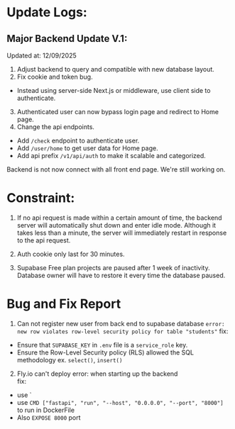 # Update Logs:
## Major Backend Update V.1: 
Updated at: 12/09/2025
1. Adjust backend to query and compatible with new database layout.
2. Fix cookie and token bug.
- Instead using server-side Next.js or middleware, use client side to authenticate.
3. Authenticated user can now bypass login page and redirect to Home page.
4. Change the api endpoints.
- Add `/check` endpoint to authenticate user.
- Add `/user/home` to get user data for Home page.
- Add api prefix `/v1/api/auth` to make it scalable and categorized.

Backend is not now connect with all front end page. We're still working on.

# Constraint:
1. If no api request is made within a certain amount of time, the backend server will automatically shut down and enter idle mode.  Although it takes less than a minute, the server will immediately restart in response to the api request.

2. Auth cookie only last for 30 minutes.

3. Supabase Free plan projects are paused after 1 week of inactivity. Database owner will have to restore it every time the database paused. 

# Bug and Fix Report
1. Can not register new user from back end to supabase database
`error: new row violates row-level security policy for table "students"`
fix: 
- Ensure that `SUPABASE_KEY` in `.env` file is a `service_role` key.
- Ensure the Row-Level Security policy (RLS) allowed the SQL methodology ex. `select()`, `insert()`

2. Fly.io can't deploy
error: when starting up the backend <br>
fix: 
- use `
- use `CMD ["fastapi", "run", "--host", "0.0.0.0", "--port", "8000"]` to run in DockerFile
- Also `EXPOSE 8000` port 